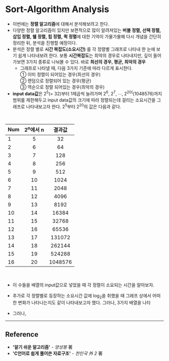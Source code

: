 # **Sort-Algorithm Analysis**

- 이번에는 **정렬 알고리즘**에 대해서 분석해보려고 한다. 
- 다양한 정렬 알고리즘이 있지만 보편적으로 많이 알려져있는 **버블 정렬, 선택 정렬, 삽입 정렬, 쉘 정렬, 힙 정렬, 퀵 정렬**에 대한 기억이 가물가물해 다시 개념을 간단히 정리한 뒤, 분석을 진행할 예정이다.
- 분석은 정렬 별로 **시간 복잡도(소요시간)** 를 각 정렬별 그래프로 나타내 한 눈에 보기 쉽게 나타내보려 한다. 보통 **시간복잡도**는 최악의 경우로 나타내지만, 깊이 들어가보면 3가지 종류로 나눠볼 수 있다. 바로 **최선의 경우, 평균, 최악의 경우** <br/>
   - 그래프로 나타낼 때, 다음 3가지 기준에 따라 다르게 표시한다.<br/>
   ① 이미 정렬이 되어있는 경우(최선의 경우) <br/>
   ② 랜덤으로 정렬되어 있는 경우(평균)<br/>
   ③ 역순으로 정렬 되어있는 경우(최악의 경우)
- **input data값**은 2<sup>5</sup>(= 32)부터 1제곱씩 늘려가며 2<sup>6</sup>, 2<sup>7</sup>, ∙∙∙, 2<sup>20(</sup>(1048576)까지 범위를 제한해두고 input data값의 크기에 따라 정렬되는데 걸리는 소요시간을 그래프로 나타내보고자 한다. 2<sup>5</sup>부터 2<sup>20</sup>의 값은 다음과 같다.
<br/>

|Num|2<sup>n</sup>에서 n|결과값|
|:---|:-----:|:------:|
|1|5|32|
|2|6|64|
|3|7|128|
|4|8|256|
|5|9|512|
|6|10|1024|
|7|11|2048|
|8|12|4096|
|9|13|8192|
|10|14|16384|
|11|15|32768|
|12|16|65536|
|13|17|131072|
|14|18|262144|
|15|19|524288|
|16|20|1048576|

<br/>

- 이 수들을 배열의 input값으로 넣었을 때 각 정렬이 소요되는 시간을 알아보자.

- 추가로 각 정렬별로 등장하는 소요시간 값에 log<sub>2</sub>을 취했을 때 그래프 상에서 어떠한 변화가 나타나는지도 같이 나타내보고자 했다. 그러나, 3가지 배열을 나타

- 그러나, 



___
## Reference
- **'알기 쉬운 알고리즘'** - *양성봉* 著
- **'C언어로 쉽게 풀어쓴 자료구조'** - *천인국 外 2* 著